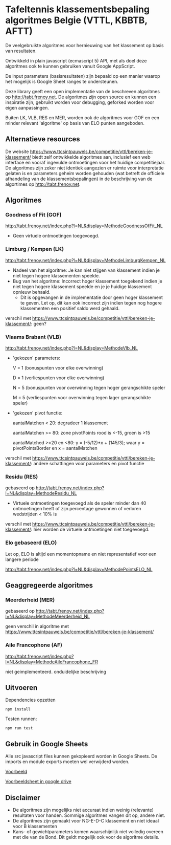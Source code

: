# Tafeltennis klassementsbepaling algoritmes Belgie (VTTL, KBBTB, AFTT)

De veelgebruikte algoritmes voor hernieuwing van het klassement op basis van resultaten.

Ontwikkeld in plain javascript (ecmascript 5) API, met als doel deze algoritmes ook te kunnen gebruiken vanuit Google AppScript.

De input parameters (basisresultaten) zijn bepaald op een manier waarop het mogelijk is Google Sheet ranges te ondersteunen.

Deze library geeft een open implementatie van de beschreven algoritmes op http://tabt.frenoy.net. De algoritmes zijn open
source en kunnen een inspiratie zijn, gebruikt worden voor debugging, geforked worden voor eigen aanpassingen.

Buiten LK, VLB, RES en MER, worden ook de algoritmes voor GOF en een minder relevant 'algoritme' op basis van ELO punten aangeboden.

## Alternatieve resources

De website https://www.ttcsintpauwels.be/competitie/vttl/bereken-je-klassement/ biedt zelf ontwikkelde algoritmes aan, inclusief een web
interface en vooraf ingevulde ontmoetingen voor het huidige competitiejaar. De algoritmes zijn zeker niet identiek aangezien er ruimte voor
interpretatie gelaten is en parameters geheim worden gehouden (wat betreft de officiele afhandeling van de klassementsbepalingen)
in de beschrijving van de algortimes op http://tabt.frenoy.net.

## Algoritmes

### Goodness of Fit (GOF)

http://tabt.frenoy.net/index.php?l=NL&display=MethodeGoodnessOfFit_NL

- Geen virtuele ontmoetingen toegevoegd.

### Limburg / Kempen (LK)

http://tabt.frenoy.net/index.php?l=NL&display=MethodeLimburgKempen_NL

- Nadeel van het algoritme: Je kan niet stijgen van klassement indien je niet tegen hogere klassementen speelde.
- Bug van het algoritme: Incorrect hoger klassement toegekend indien je niet tegen hogere klassement speelde en je je huidige klassement opnieuw behaald.
    - Dit is opgevangen in de implementatie door geen hoger klassement te geven. Let op, dit kan ook incorrect zijn indien tegen nog hogere klassementen een positief saldo werd gehaald.

verschil met https://www.ttcsintpauwels.be/competitie/vttl/bereken-je-klassement/: geen?

### Vlaams Brabant (VLB)

http://tabt.frenoy.net/index.php?l=NL&display=MethodeVlb_NL

- 'gekozen' parameters:

    V = 1 (bonuspunten voor elke overwinning)

    D = 1 (verliespunten voor elke overwinning)

    N = 5 (bonuspunten voor overwinning tegen hoger gerangschikte speler

    M = 5 (verliespunten voor overwinning tegen lager gerangschikte speler)

- 'gekozen' pivot functie:

    aantalMatchen < 20: degradeer 1 klassement

    aantalMatchen >= 80: zone pivotPoints rood is <-15, groen is >15

    aantalMatched >=20 en <80: y = (-5/12)*x + (145/3); waar y = pivotPointsBorder en x = aantalMatchen

verschil met https://www.ttcsintpauwels.be/competitie/vttl/bereken-je-klassement/: andere schattingen voor parameters en pivot functie

### Residu (RES)

gebaseerd op http://tabt.frenoy.net/index.php?l=NL&display=MethodeResidu_NL

- Virtuele ontmoetingen toegevoegd als de speler minder dan 40 ontmoetingen heeft of zijn percentage gewonnen of verloren wedstrijden < 10% is

verschil met https://www.ttcsintpauwels.be/competitie/vttl/bereken-je-klassement/: hier worden de virtuele ontmoetingen niet toegevoegd.

### Elo gebaseerd (ELO)

Let op, ELO is altijd een momentopname en niet representatief voor een langere periode

http://tabt.frenoy.net/index.php?l=NL&display=MethodePointsELO_NL


## Geaggregeerde algoritmes

### Meerderheid (MER)

gebaseerd op http://tabt.frenoy.net/index.php?l=NL&display=MethodeMeerderheid_NL

geen verschil in algoritme met https://www.ttcsintpauwels.be/competitie/vttl/bereken-je-klassement/

### Aile Francophone (AF)

http://tabt.frenoy.net/index.php?l=NL&display=MethodeAileFrancophone_FR

niet geimplementeerd. onduidelijke beschrijving

## Uitvoeren

Dependencies opzetten

    npm install

Testen runnen:

    npm run test

## Gebruik in Google Sheets

Alle src javascript files kunnen gekopieerd worden in Google Sheets. De imports en module exports moeten wel verwijderd worden.

[Voorbeeld](USAGE.md)

[Voorbeeldsheet in google drive](https://docs.google.com/spreadsheets/d/1xbHsJZ8x_bdYKzffOnV8ehwgzmrxlgThdnLUAx0HaE4/edit?usp=sharing)

## Disclaimer

- De algoritmes zijn mogelijks niet accuraat indien weinig (relevante) resultaten voor handen. Sommige algoritmes vangen dit op, andere niet.
- De algoritmes zijn gemaakt voor NG-E-D-C klassement en niet ideaal voor B klassementen
- Kans- of gewichtparameters komen waarschijnlijk niet volledig overeen met die van de Bond. Dit geldt mogelijk ook voor de algoritme details.
